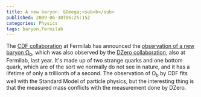 ```yaml
---
title: A new baryon: &Omega;<sub>b</sub>
published: 2009-06-30T06:25:15Z
categories: Physics
tags: baryon,Fermilab
---
```


The <a href="http://www-cdf.fnal.gov/">CDF collaboration</a> at Fermilab has announced the <a href="http://www.sciencedaily.com/releases/2009/06/090629165108.htm">observation of a new baryon &Omega;<sub>b</sub></a>, which was also observed by the <a href="http://www-d0.fnal.gov/">DZero collaboration</a>, also at Fermilab, last year.  It's made up of two strange quarks and one bottom quark, which are of the sort we normally do not see in nature, and it has a lifetime of only a trillionth of a second.  The observation of &Omega;<sub>b</sub> by CDF fits well with the Standard Model of particle physics, but the interesting thing is that the measured mass conflicts with the measurement done by DZero.

